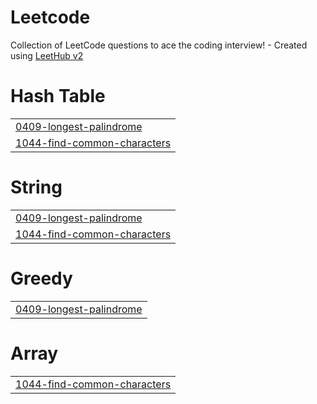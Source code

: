 # Leetcode
Collection of LeetCode questions to ace the coding interview! - Created using [LeetHub v2](https://github.com/arunbhardwaj/LeetHub-2.0)


# Hash Table
|  |
| ------- |
| [0409-longest-palindrome](https://github.com/ScrewedUP/Leetcode/tree/master/0409-longest-palindrome) |
| [1044-find-common-characters](https://github.com/ScrewedUP/Leetcode/tree/master/1044-find-common-characters) |
# String
|  |
| ------- |
| [0409-longest-palindrome](https://github.com/ScrewedUP/Leetcode/tree/master/0409-longest-palindrome) |
| [1044-find-common-characters](https://github.com/ScrewedUP/Leetcode/tree/master/1044-find-common-characters) |
# Greedy
|  |
| ------- |
| [0409-longest-palindrome](https://github.com/ScrewedUP/Leetcode/tree/master/0409-longest-palindrome) |
# Array
|  |
| ------- |
| [1044-find-common-characters](https://github.com/ScrewedUP/Leetcode/tree/master/1044-find-common-characters) |